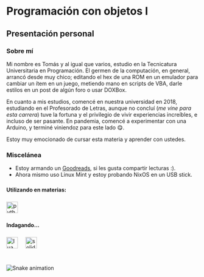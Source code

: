 # Programación con objetos I

## Presentación personal

### Sobre mí

Mi nombre es Tomás y al igual que varios, estudio en la Tecnicatura Universitaria en Programación. El germen de la computación, en general, arrancó desde muy chico; editando el hex de una ROM en un emulador para cambiar un ítem en un juego, metiendo mano en scripts de VBA, darle estilos en un post de algún foro o usar DOXBox.

En cuanto a mis estudios, comencé en nuestra universidad en 2018, estudiando en el Profesorado de Letras, aunque no concluí (_me vine para esta carrera_) tuve la fortuna y el privilegio de vivir experiencias increíbles, e incluso de ser pasante. En pandemia, comencé a experimentar con una Arduino, y terminé viniendoz para este lado 😋.

Estoy muy emocionado de cursar esta materia y aprender con ustedes.

### Miscelánea

- Estoy armando un [Goodreads](https://www.goodreads.com/user/show/189055250-tomndc), si les gusta compartir lecturas :).
- Ahora mismo uso Linux Mint y estoy probando NixOS en un USB stick.

###

<h4 align="left">Utilizando en materias:</h4>

###

<div align="left">
  <img src="https://cdn.jsdelivr.net/gh/devicons/devicon/icons/python/python-original.svg" height="30" alt="python logo"  />
</div>

###

<h4 align="left">Indagando...</h4>

###

<div align="left">
  <img src="https://cdn.jsdelivr.net/gh/devicons/devicon/icons/lua/lua-original.svg" height="30" alt="lua logo"  />
  <img width="12" />
  <img src="https://cdn.jsdelivr.net/gh/devicons/devicon/icons/solidity/solidity-original.svg" height="30" alt="solidity logo"  />
</div>

###

<br clear="both">

<img src="https://raw.githubusercontent.com/tomndc/tomndc/output/snake.svg" alt="Snake animation" />

###
